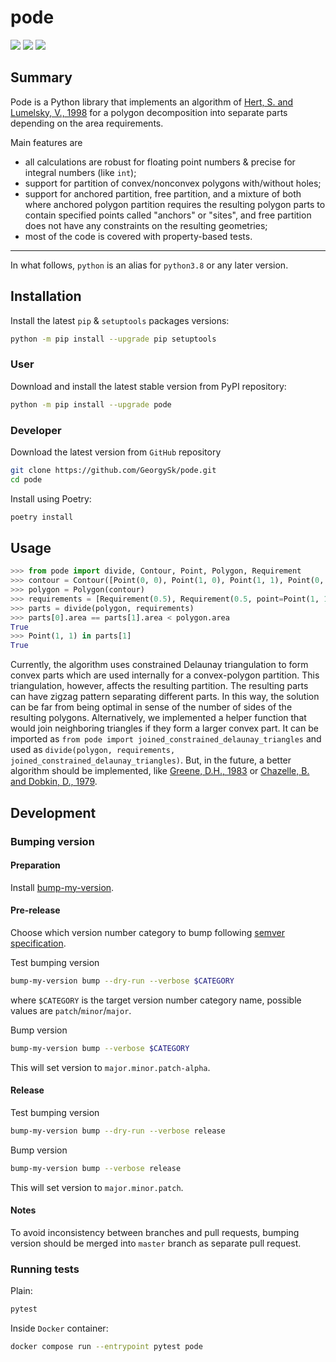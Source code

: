pode
===========


[![](https://codecov.io/gh/LostFan123/pode/branch/master/graph/badge.svg)](https://codecov.io/gh/LostFan123/pode "Codecov")
[![](https://img.shields.io/github/license/LostFan123/pode.svg)](https://github.com/LostFan123/pode/blob/master/LICENSE "License")
[![](https://badge.fury.io/py/pode.svg)](https://badge.fury.io/py/pode "PyPI")

Summary
-------

Pode is a Python library that implements an algorithm of 
[Hert, S. and Lumelsky, V., 1998](https://www.worldscientific.com/doi/abs/10.1142/S0218195998000230)
for a polygon decomposition into separate parts depending on the area 
requirements.

Main features are
- all calculations are robust for floating point numbers
& precise for integral numbers (like `int`);
- support for partition of convex/nonconvex polygons with/without holes;
- support for anchored partition, free partition, and a mixture of both 
where anchored polygon partition requires the resulting polygon parts 
to contain specified points called "anchors" or "sites", and free 
partition does not have any constraints on the resulting geometries; 
- most of the code is covered with property-based tests.
---

In what follows, `python` is an alias for `python3.8` or any later
version.

Installation
------------

Install the latest `pip` & `setuptools` packages versions:
  ```bash
  python -m pip install --upgrade pip setuptools
  ```

### User

Download and install the latest stable version from PyPI repository:
  ```bash
  python -m pip install --upgrade pode
  ```

### Developer

Download the latest version from `GitHub` repository
```bash
git clone https://github.com/GeorgySk/pode.git
cd pode
```

Install using Poetry:
  ```bash
  poetry install
  ```

Usage
-----
```python
>>> from pode import divide, Contour, Point, Polygon, Requirement
>>> contour = Contour([Point(0, 0), Point(1, 0), Point(1, 1), Point(0, 1)])
>>> polygon = Polygon(contour)
>>> requirements = [Requirement(0.5), Requirement(0.5, point=Point(1, 1))]
>>> parts = divide(polygon, requirements)
>>> parts[0].area == parts[1].area < polygon.area
True
>>> Point(1, 1) in parts[1]
True

```
Currently, the algorithm uses constrained Delaunay triangulation to form convex 
parts which are used internally for a convex-polygon partition.
This triangulation, however, affects the resulting partition. The resulting 
parts can have zigzag pattern separating different parts. In this way, the 
solution can be far from being optimal in sense of the number of sides of the
resulting polygons. Alternatively, we implemented a helper function that would 
join neighboring triangles if they form a larger convex part. It can be 
imported as `from pode import joined_constrained_delaunay_triangles` and used
as `divide(polygon, requirements, joined_constrained_delaunay_triangles)`. But, 
in the future, a better algorithm should be implemented, like 
[Greene, D.H., 1983](https://www.goodreads.com/book/show/477772.Advances_in_Computing_Research_Volume_1) 
or [Chazelle, B. and Dobkin, D., 1979](https://dl.acm.org/doi/abs/10.1145/800135.804396).


Development
-----------

### Bumping version

#### Preparation

Install
[bump-my-version](https://github.com/callowayproject/bump-my-version?tab=readme-ov-file#installation).

#### Pre-release

Choose which version number category to bump following [semver
specification](http://semver.org/).

Test bumping version
```bash
bump-my-version bump --dry-run --verbose $CATEGORY
```

where `$CATEGORY` is the target version number category name, possible
values are `patch`/`minor`/`major`.

Bump version
```bash
bump-my-version bump --verbose $CATEGORY
```

This will set version to `major.minor.patch-alpha`. 

#### Release

Test bumping version
```bash
bump-my-version bump --dry-run --verbose release
```

Bump version
```bash
bump-my-version bump --verbose release
```

This will set version to `major.minor.patch`.

#### Notes

To avoid inconsistency between branches and pull requests,
bumping version should be merged into `master` branch 
as separate pull request.

### Running tests

Plain:
  ```bash
  pytest
  ```

Inside `Docker` container:
  ```bash
  docker compose run --entrypoint pytest pode
  ```
